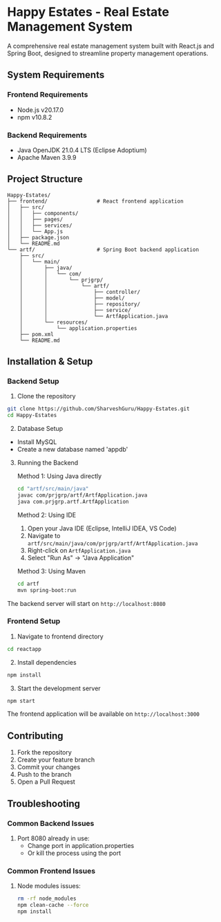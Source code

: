 # Happy Estates - Real Estate Management System

A comprehensive real estate management system built with React.js and Spring Boot, designed to streamline property management operations.

## System Requirements

### Frontend Requirements
- Node.js v20.17.0
- npm v10.8.2

### Backend Requirements
- Java OpenJDK 21.0.4 LTS (Eclipse Adoptium)
- Apache Maven 3.9.9 

## Project Structure

```
Happy-Estates/
├── frontend/                # React frontend application
│   ├── src/
│   │   ├── components/
│   │   ├── pages/
│   │   ├── services/
│   │   └── App.js
│   ├── package.json
│   └── README.md
└── artf/                    # Spring Boot backend application
    ├── src/
    │   └── main/
    │       ├── java/
    │       │   └── com/
    │       │       └── prjgrp/
    │       │           └── artf/
    │       │               ├── controller/
    │       │               ├── model/
    │       │               ├── repository/
    │       │               ├── service/
    │       │               └── ArtfApplication.java
    │       └── resources/
    │           └── application.properties
    ├── pom.xml
    └── README.md
```

## Installation & Setup

### Backend Setup

1. Clone the repository
```bash
git clone https://github.com/SharveshGuru/Happy-Estates.git
cd Happy-Estates
```

2. Database Setup
- Install MySQL
- Create a new database named 'appdb'

3. Running the Backend

   Method 1: Using Java directly
   ```bash
   cd "artf/src/main/java"
   javac com/prjgrp/artf/ArtfApplication.java
   java com.prjgrp.artf.ArtfApplication
   ```
   Method 2: Using IDE
   1. Open your Java IDE (Eclipse, IntelliJ IDEA, VS Code)
   2. Navigate to `artf/src/main/java/com/prjgrp/artf/ArtfApplication.java`
   3. Right-click on `ArtfApplication.java`
   4. Select "Run As" → "Java Application"
   
   Method 3: Using Maven
   ```bash
   cd artf
   mvn spring-boot:run
   ```

The backend server will start on `http://localhost:8080`

### Frontend Setup

1. Navigate to frontend directory
```bash
cd reactapp
```

2. Install dependencies
```bash
npm install
```

3. Start the development server
```bash
npm start
```

The frontend application will be available on `http://localhost:3000`

## Contributing

1. Fork the repository
2. Create your feature branch
3. Commit your changes 
4. Push to the branch 
5. Open a Pull Request

## Troubleshooting

### Common Backend Issues
1. Port 8080 already in use:
   - Change port in application.properties
   - Or kill the process using the port

### Common Frontend Issues
1. Node modules issues:
   ```bash
   rm -rf node_modules
   npm clean-cache --force
   npm install
   ```

